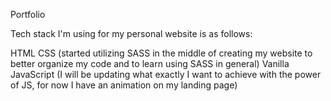Portfolio

Tech stack I'm using for my personal website is as follows:

HTML
CSS (started utilizing SASS in the middle of creating my website to better organize my code and to learn using SASS in general)
Vanilla JavaScript (I will be updating what exactly I want to achieve with the power of JS, for now I have an animation on my landing page)